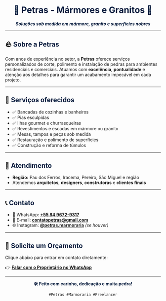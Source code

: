<h1 align="center" style="color:#0a1e3f;">💠 Petras - Mármores e Granitos 💠</h1>

<p align="center"><strong><em style="color:#0a1e3f;">Soluções sob medida em mármore, granito e superfícies nobres</em></strong></p>

---

## 🪨 <span style="color:#0a1e3f">Sobre a Petras</span>

Com anos de experiência no setor, a **Petras** oferece serviços personalizados de corte, polimento e instalação de pedras para ambientes residenciais e comerciais. Atuamos com **excelência**, **pontualidade** e atenção aos detalhes para garantir um acabamento impecável em cada projeto.

---

## 💼 <span style="color:#0a1e3f">Serviços oferecidos</span>

- ✅ Bancadas de cozinhas e banheiros  
- ✅ Pias esculpidas  
- ✅ Ilhas gourmet e churrasqueiras  
- ✅ Revestimentos e escadas em mármore ou granito  
- ✅ Mesas, tampos e peças sob medida  
- ✅ Restauração e polimento de superfícies  
- ✅ Construção e reforma de túmulos

---

## 📍 <span style="color:#0a1e3f">Atendimento</span>

- **Região:** Pau dos Ferros, Iracema, Pereiro, São Miguel e região  
- Atendemos **arquitetos**, **designers**, **construtoras** e **clientes finais**

---

## 📞 <span style="color:#0a1e3f">Contato</span>

- 📱 WhatsApp: [**+55 84 9672-9317**](https://api.whatsapp.com/send?phone=558496729317&text=Ol%C3%A1%2C%20gostaria%20de%20um%20or%C3%A7amento!)  
- 📧 E-mail: **contatopetras@gmail.com**  
- 🌐 Instagram: [**@petras.marmoraria**](https://instagram.com/petras.marmoraria) *(se houver)*

---

## 💬 <span style="color:#0a1e3f">Solicite um Orçamento</span>

Clique abaixo para entrar em contato diretamente:

👉 [**Falar com o Proprietário no WhatsApp**](https://api.whatsapp.com/send?phone=558496729317&text=Ol%C3%A1%2C%20gostaria%20de%20um%20or%C3%A7amento!)

---

<p align="center" style="color:#0a1e3f;"><strong>🛠 Feito com carinho, dedicação e muita pedra!</strong></p>
<p align="center"><code>#Petras #Marmoraria #Freelancer</code></p>
